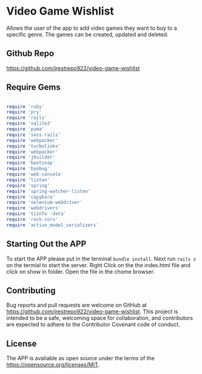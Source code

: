 # Video Game Wishlist

Allows the user of the app to add video games they want to buy to a specific genre. The games can be created, updated and deleted.

## Github Repo 

https://github.com/jrestrepo922/video-game-wishlist

## Require Gems 

```ruby

require 'ruby'
require 'pry'
require 'rails'
require 'sqlite3'
require 'puma'
require 'sass-rails'
require 'webpacker'
require 'turbolinks'
require 'webpacker'
require 'jbuilder'
require 'bootsnap'
require 'byebug'
require 'web-console'
require 'listen'
require 'spring'
require 'spring-watcher-listen'
require 'capybara'
require 'selenium-webdriver'
require 'webdrivers'
require 'tzinfo -data'
require 'rack-cors'
require 'active_model_serializers'

```

## Starting Out the APP 

To start the APP please put in the terminal ```bundle install```. Next run ```rails s``` on the termial to start the server. Right Click on the the index.html file and click on show in folder. Open the file in the chome browser. 


## Contributing 

Bug reports and pull requests are welcome on GitHub at https://github.com/jrestrepo922/video-game-wishlist. This project is intended to be a safe, welcoming space for collaboration, and contributors are expected to adhere to the Contributor Covenant code of conduct.

## License 

The APP is avaliable as open source under the terms of the https://opensource.org/licenses/MIT.